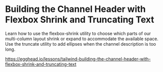 # Building the Channel Header with Flexbox Shrink and Truncating Text

Learn how to use the flexbox-shrink utility to choose which parts of our multi-column layout shrink or expand to accommodate the available space. Use the truncate utility to add ellipses when the channel description is too long.

https://egghead.io/lessons/tailwind-building-the-channel-header-with-flexbox-shrink-and-truncating-text
